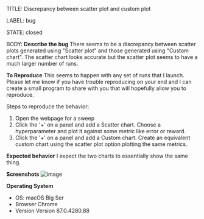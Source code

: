 TITLE:
Discrepancy between scatter plot and custom plot

LABEL:
bug

STATE:
closed

BODY:
**Describe the bug**
There seems to be a discrepancy between scatter plots generated using "Scatter plot" and those generated using "Custom chart".
The scatter chart looks accurate but the scatter plot seems to have a much larger number of runs.

**To Reproduce**
This seems to happen with any set of runs that I launch. Please let me know if you have trouble reproducing on your end and I can create a small program to share with you that will hopefully allow you to reproduce.

Steps to reproduce the behavior:
1. Open the webpage for a sweep
2. Click the '+' on a panel and add a Scatter chart. Choose a hyperparameter and plot it against some metric like error or reward.
3. Click the '+' on a panel and add a Custom chart. Create an equivalent custom chart using the scatter plot option plotting the same metrics.

**Expected behavior**
I expect the two charts to essentially show the same thing.

**Screenshots**
![image](https://user-images.githubusercontent.com/10344742/101912517-dda6f280-3b8f-11eb-8adb-50149a19bf81.png)

**Operating System**
 - OS: macOS Big Ser
 - Browser Chrome
 - Version Version 87.0.4280.88 

